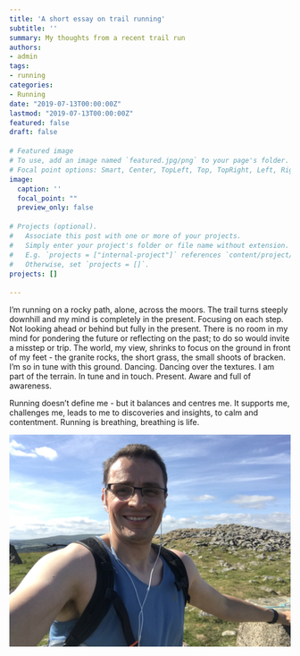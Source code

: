 ```yaml
---
title: 'A short essay on trail running'
subtitle: ''
summary: My thoughts from a recent trail run
authors:
- admin
tags:
- running
categories:
- Running
date: "2019-07-13T00:00:00Z"
lastmod: "2019-07-13T00:00:00Z"
featured: false
draft: false

# Featured image
# To use, add an image named `featured.jpg/png` to your page's folder.
# Focal point options: Smart, Center, TopLeft, Top, TopRight, Left, Right, BottomLeft, Bottom, BottomRight
image:
  caption: ''
  focal_point: ""
  preview_only: false

# Projects (optional).
#   Associate this post with one or more of your projects.
#   Simply enter your project's folder or file name without extension.
#   E.g. `projects = ["internal-project"]` references `content/project/deep-learning/index.md`.
#   Otherwise, set `projects = []`.
projects: []

---
```


I’m running on a rocky path, alone, across the moors. The trail turns steeply downhill and my mind is completely in the present. Focusing on each step. Not looking ahead or behind but fully in the present. There is no room in my mind for pondering the future or reflecting on the past; to do so would invite a misstep or trip. The world, my view, shrinks to focus on the ground in front of my feet - the granite rocks, the short grass, the small shoots of bracken. I’m so in tune with this ground. Dancing. Dancing over the textures. I am part of the terrain. In tune and in touch. Present. Aware and full of awareness.

Running doesn’t define me - but it balances and centres me. It supports me, challenges me, leads to me to discoveries and insights, to calm and contentment. Running is breathing, breathing is life.

![](featured.jpeg)
